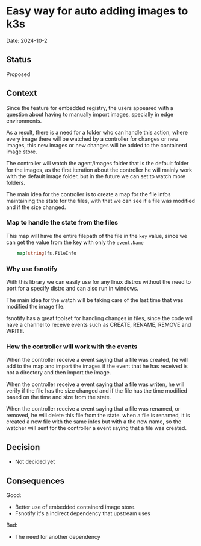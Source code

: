 # Easy way for auto adding images to k3s

Date: 2024-10-2

## Status

Proposed

## Context

Since the feature for embedded registry, the users appeared with a question about having to manually import images, specially in edge environments.

As a result, there is a need for a folder who can handle this action, where every image there will be watched by a controller for changes or new images, this new images or new changes will be added to the containerd image store.

The controller will watch the agent/images folder that is the default folder for the images, as the first iteration about the controller he will mainly work with the default image folder, but in the future we can set to watch more folders.

The main idea for the controller is to create a map for the file infos maintaining the state for the files, with that we can see if a file was modified and if the size changed.

### Map to handle the state from the files

This map will have the entire filepath of the file in the `key` value, since we can get the value from the key with only the `event.Name`

```go
    map[string]fs.FileInfo
```

### Why use fsnotify

With this library we can easily use for any linux distros without the need to port for a specify distro and can also run in windows.

The main idea for the watch will be taking care of the last time that was modified the image file.

fsnotify has a great toolset for handling changes in files, since the code will have a channel to receive events such as CREATE, RENAME, REMOVE and WRITE.

### How the controller will work with the events

When the controller receive a event saying that a file was created, he will add to the map and import the images if the event that he has received is not a directory and then import the image.

When the controller receive a event saying that a file was writen, he will verify if the file has the size changed and if the file has the time modified based on the time and size from the state.

When the controller receive a event saying that a file was renamed, or removed, he will delete this file from the state. when a file is renamed, it is created a new file with the same infos but with a the new name, so the watcher will sent for the controller a event saying that a file was created.

## Decision

- Not decided yet

## Consequences

Good:
- Better use of embedded containerd image store.
- Fsnotify it's a indirect dependency that upstream uses

Bad:
- The need for another dependency